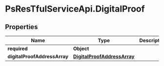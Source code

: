 # PsResTfulServiceApi.DigitalProof

## Properties
Name | Type | Description | Notes
------------ | ------------- | ------------- | -------------
**required** | **Object** |  | 
**digitalProofAddressArray** | [**DigitalProofAddressArray**](DigitalProofAddressArray.md) |  | 
